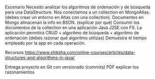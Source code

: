 Escenario
Necesito analizar los algoritmos de ordenación y de búsqueda para una DataStructure.
Nos conectamos a un collection en MongoAtlas. (debes crear un entorno en Atlas con una collection).
Documentos en Mongo almacenan la info en BSON. (explicar por qué)
Consumir los documentos de la collection en una aplicación Java J2SE con FX.
La aplicación permitirá CRUD + algoritmo de búsqueda + algoritmo de ordenación (debes razonar qué algoritmo utilizas)
Demuestra el tiempo empleado por la app en cada operación.

Recursos
https://www.shiksha.com/online-courses/articles/data-structures-and-algorithms-in-java/

Entrega
proyecto en Git con versionado (commits)
PDF explicar los razonamientos
